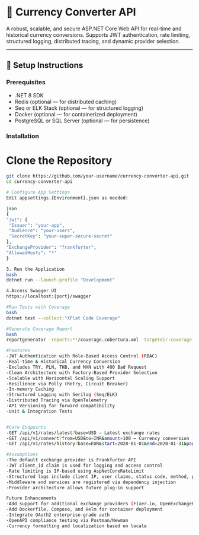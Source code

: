 ﻿# 💱 Currency Converter API

A robust, scalable, and secure ASP.NET Core Web API for real-time and historical currency conversions. Supports JWT authentication, rate limiting, structured logging, distributed tracing, and dynamic provider selection.

---

## 🚀 Setup Instructions

### Prerequisites

- .NET 8 SDK
- Redis (optional — for distributed caching)
- Seq or ELK Stack (optional — for structured logging)
- Docker (optional — for containerized deployment)
- PostgreSQL or SQL Server (optional — for persistence)

### Installation

# **Clone the Repository**
   ```bash
   git clone https://github.com/your-username/currency-converter-api.git
   cd currency-converter-api

# Configure App Settings
Edit appsettings.{Environment}.json as needed:

json
{
  "Jwt": {
    "Issuer": "your-app",
    "Audience": "your-users",
    "SecretKey": "your-super-secure-secret"
  },
  "ExchangeProvider": "frankfurter",
  "AllowedHosts": "*"
}

3. Run the Application
bash
dotnet run --launch-profile "Development"

4.Access Swagger UI
https://localhost:{port}/swagger

#Run Tests with Coverage
bash
dotnet test --collect:"XPlat Code Coverage"

#Generate Coverage Report
bash
reportgenerator -reports:**/coverage.cobertura.xml -targetdir:coverage-report -reporttypes:Html

#Features
-JWT Authentication with Role-Based Access Control (RBAC)
-Real-time & Historical Currency Conversion
-Excludes TRY, PLN, THB, and MXN with 400 Bad Request
-Clean Architecture with Factory-Based Provider Selection
-Scalable with Horizontal Scaling Support
-Resilience via Polly (Retry, Circuit Breaker)
-In-memory Caching
-Structured Logging with Serilog (Seq/ELK)
-Distributed Tracing via OpenTelemetry
-API Versioning for forward compatibility
-Unit & Integration Tests


#Core Endpoints
-GET /api/v1/rates/latest?base=USD — Latest exchange rates
-GET /api/v1/convert?from=USD&to=INR&amount=100 — Currency conversion
-GET /api/v1/rates/history?base=EUR&start=2020-01-01&end=2020-01-31&page=1&pageSize=10 — Historical rates (paginated)

#Assumptions
-The default exchange provider is Frankfurter API
-JWT client_id claim is used for logging and access control
-Rate limiting is IP-based using AspNetCoreRateLimit
-Structured logs include client IP, user claims, status code, method, path, and response time
-Middleware and services are registered via dependency injection
-Provider architecture allows future plug-in support

Future Enhancements
-Add support for additional exchange providers (Fixer.io, OpenExchangeRates)
-Add Dockerfile, Compose, and Helm for container deployment
-Integrate OAuth2 enterprise-grade auth
-OpenAPI compliance testing via Postman/Newman
-Currency formatting and localization based on locale